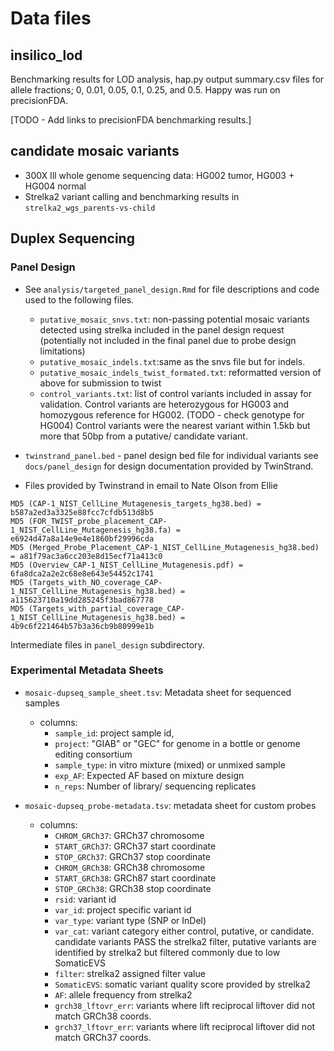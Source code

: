 # Data files
<!-- File use description
- primary analysis output used in secondary analysis
- mature datasets released with publication should have accompanying README files and data descriptor files as appropraite.
- Use subfolders for multifile datasets when appropriate and it facilitates documentation
-->

## insilico_lod
Benchmarking results for LOD analysis, hap.py output summary.csv files for allele fractions; 0, 0.01, 0.05, 0.1, 0.25, and 0.5. 
Happy was run on precisionFDA. 

[TODO - Add links to precisionFDA benchmarking results.]

## candidate mosaic variants
- 300X Ill whole genome sequencing data: HG002 tumor, HG003 + HG004 normal  
- Strelka2 variant calling and benchmarking results in `strelka2_wgs_parents-vs-child`


## Duplex Sequencing 
### Panel Design

- See `analysis/targeted_panel_design.Rmd` for file descriptions and code used to the following files. 
    - `putative_mosaic_snvs.txt`: non-passing potential mosaic variants detected using strelka included in the panel design request (potentially not included in the final panel due to probe design limitations)
    - `putative_mosaic_indels.txt`:same as the snvs file but for indels.
    - `putative_mosaic_indels_twist_formated.txt`: reformatted version of above for submission to twist
    - `control_variants.txt`: list of control variants included in assay for validation. Control variants are heterozygous for HG003 and homozygous reference for HG002. (TODO - check genotype for HG004) Control variants were the nearest variant within 1.5kb but more that 50bp from a putative/ candidate variant. 
- `twinstrand_panel.bed` - panel design bed file for individual variants see `docs/panel_design` for design documentation provided by TwinStrand.  

- Files provided by Twinstrand in email to Nate Olson from Ellie
```
MD5 (CAP-1_NIST_CellLine_Mutagenesis_targets_hg38.bed) = b587a2ed3a3325e88fcc7cfdb513d8b5
MD5 (FOR_TWIST_probe_placement_CAP-1_NIST_CellLine_Mutagenesis_hg38.fa) = e6924d47a8a14e9e4e1860bf29996cda
MD5 (Merged_Probe_Placement_CAP-1_NIST_CellLine_Mutagenesis_hg38.bed) = a81f79ac3a6cc203e8d15ecf71a413c0
MD5 (Overview_CAP-1_NIST_CellLine_Mutagenesis.pdf) = 6fa8dca2a2e2c68e8e643e54452c1741
MD5 (Targets_with_NO_coverage_CAP-1_NIST_CellLine_Mutagenesis_hg38.bed) = a115623710a19dd285245f3bad867778
MD5 (Targets_with_partial_coverage_CAP-1_NIST_CellLine_Mutagenesis_hg38.bed) = 4b9c6f221464b57b3a36cb9b80999e1b
```

Intermediate files in `panel_design` subdirectory.

### Experimental Metadata Sheets
- `mosaic-dupseq_sample_sheet.tsv`: Metadata sheet for sequenced samples
    - columns: 
        - `sample_id`: project sample id,
        - `project`: "GIAB" or "GEC" for genome in a bottle or genome editing consortium
        - `sample_type`: in vitro mixture (mixed) or unmixed sample
        - `exp_AF`: Expected AF based on mixture design
        - `n_reps`: Number of library/ sequencing replicates

- `mosaic-dupseq_probe-metadata.tsv`: metadata sheet for custom probes
    - columns:
        - `CHROM_GRCh37`: GRCh37 chromosome
        - `START_GRCh37`: GRCh37 start coordinate
        - `STOP_GRCh37`: GRCh37 stop coordinate
    	- `CHROM_GRCh38`: GRCh38 chromosome
    	- `START_GRCh38`: GRCh87 start coordinate
    	- `STOP_GRCh38`: GRCh38 stop coordinate
    	- `rsid`: variant id
    	- `var_id`: project specific variant id
    	- `var_type`: variant type (SNP or InDel)
    	- `var_cat`: variant category either control, putative, or candidate. candidate variants PASS the strelka2 filter, putative variants are identified by strelka2 but filtered commonly due to low SomaticEVS
    	- `filter`: strelka2 assigned filter value
    	- `SomaticEVS`: somatic variant quality score provided by strelka2
    	- `AF`: allele frequency from strelka2
    	- `grch38_lftovr_err`: variants where lift reciprocal liftover did not match GRCh38 coords.
    	- `grch37_lftovr_err`: variants where lift reciprocal liftover did not match GRCh37 coords.

